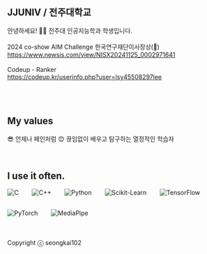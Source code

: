 ##  JJUNIV / 전주대학교
안녕하세요! 🙋‍♂️ 전주대 인공지능학과 학생입니다.
<br />
<br />
2024 co-show AIM Challenge 한국연구재단이사장상(🥈)
https://www.newsis.com/view/NISX20241125_0002971641
<br />
<br />
Codeup - Ranker
<br />
https://codeup.kr/userinfo.php?user=lsy45508297lee
<br />
<br />
<br />
<br />
## My values
😎 언제나 페인처럼
😊 끊임없이 배우고 탐구하는 열정적인 학습자
<br />
<br />
<br />
## I use it often.
<div style="display:flex;gap:30px;flex-wrap:wrap;">
<img alt="C" src="https://img.shields.io/badge/C-A8B9CC.svg?&style=for-the-badge&logo=C&logoColor=white"/>
<img alt="C++" src="https://img.shields.io/badge/C++-00599C.svg?&style=for-the-badge&logo=C%2B%2B&logoColor=white"/>
<img alt="Python" src ="https://img.shields.io/badge/Python-3776AB.svg?&style=for-the-badge&logo=Python&logoColor=white"/>
<img alt="Scikit-Learn" src="https://img.shields.io/badge/Scikit--Learn-F7931E.svg?&style=for-the-badge&logo=scikit-learn&logoColor=white"/>
<img alt="TensorFlow" src="https://img.shields.io/badge/TensorFlow-FF6F00.svg?&style=for-the-badge&logo=TensorFlow&logoColor=white"/>
<img alt="PyTorch" src="https://img.shields.io/badge/PyTorch-EE4C2C.svg?&style=for-the-badge&logo=PyTorch&logoColor=white"/>
<img alt="MediaPipe" src="https://img.shields.io/badge/MediaPipe-00CC66.svg?&style=for-the-badge&logo=mediapipe&logoColor=white"/>
</div>
<br />
<br />
<br />
Copyright ⓒ seongkai102
